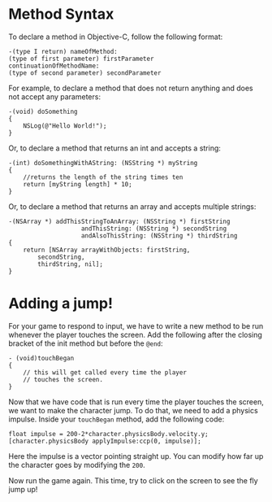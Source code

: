 Method Syntax
=============

To declare a method in Objective-C, follow the following format:

	-(type I return) nameOfMethod:
	(type of first parameter) firstParameter
	continuationOfMethodName:
	(type of second parameter) secondParameter

For example, to declare a method that does not return anything and does not accept any parameters:

	-(void) doSomething
	{
		NSLog(@"Hello World!");
	}

Or, to declare a method that returns an int and accepts a string:

	-(int) doSomethingWithAString: (NSString *) myString
	{
		//returns the length of the string times ten
		return [myString length] * 10;
	}

Or, to declare a method that returns an array and accepts multiple strings:


	-(NSArray *) addThisStringToAnArray: (NSString *) firstString
						andThisString: (NSString *) secondString
						andAlsoThisString: (NSString *) thirdString
	{
		return [NSArray arrayWithObjects: firstString,
			secondString,
			thirdString, nil];
	}

Adding a jump!
=======================

For your game to respond to input, we have to write a new method to be run whenever
the player touches the screen. Add the following after the closing bracket of the init method
but before the ```@end```:

	- (void)touchBegan
	{
		// this will get called every time the player
		// touches the screen.
	}

Now that we have code that is run every time the player touches the screen, we want to make
the character jump. To do that, we need to add a physics impulse. Inside your ```touchBegan```
method, add the following code:

	float impulse = 200-2*character.physicsBody.velocity.y;
	[character.physicsBody applyImpulse:ccp(0, impulse)];

Here the impulse is a vector pointing straight up. You can modify how far up the character
goes by modifying the ```200```.

Now run the game again. This time, try to click on the screen to see the fly jump up!

